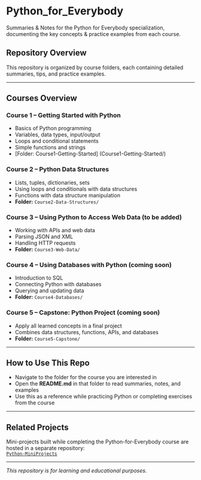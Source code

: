 # Python_for_Everybody
Summaries &amp; Notes for the Python for Everybody specialization, documenting the key concepts &amp; practice examples from each course.

## Repository Overview

This repository is organized by course folders, each containing detailed summaries, tips, and practice examples.

---

## Courses Overview

### Course 1 – Getting Started with Python
- Basics of Python programming  
- Variables, data types, input/output  
- Loops and conditional statements  
- Simple functions and strings  
- [Folder: Course1-Getting-Started]
(Course1-Getting-Started/)

### Course 2 – Python Data Structures
- Lists, tuples, dictionaries, sets  
- Using loops and conditionals with data structures  
- Functions with data structure manipulation  
- **Folder:** `Course2-Data-Structures/`

### Course 3 – Using Python to Access Web Data (to be added)
- Working with APIs and web data  
- Parsing JSON and XML  
- Handling HTTP requests  
- **Folder:** `Course3-Web-Data/`

### Course 4 – Using Databases with Python (coming soon)
- Introduction to SQL  
- Connecting Python with databases  
- Querying and updating data  
- **Folder:** `Course4-Databases/`

### Course 5 – Capstone: Python Project (coming soon)
- Apply all learned concepts in a final project  
- Combines data structures, functions, APIs, and databases  
- **Folder:** `Course5-Capstone/`

---

## How to Use This Repo
- Navigate to the folder for the course you are interested in  
- Open the **README.md** in that folder to read summaries, notes, and examples  
- Use this as a reference while practicing Python or completing exercises from the course  

---

## Related Projects
Mini-projects built while completing the Python-for-Everybody course are hosted in a separate repository:  
[`Python-MiniProjects`](https://github.com/anoosha-devx/Python-MiniProjects)

---

*This repository is for learning and educational purposes.*
